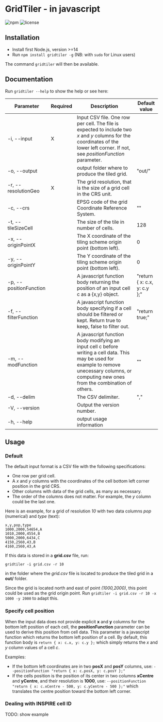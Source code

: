 # GridTiler - in javascript

![npm](https://img.shields.io/npm/v/gridtiler)
![license](https://img.shields.io/badge/license-EUPL-success)

## Installation

- Install first Node.js, version >=14
- Run `npm install gridtiler -g` (NB: with `sudo` for Linux users)

The command `gridtiler` will then be available.

## Documentation

Run `gridtiler --help` to show the help or see here:

| Parameter | Required | Description | Default value |
| ------------- | ------------- |-------------| ------|
| -i, --input <file> | X | Input CSV file. One row per cell. The file is expected to include two *x* and *y* columns for the coordinates of the lower left corner. If not, see *positionFunction* parameter. |  |
| -o, --output <folder> | | output folder where to produce the tiled grid. | "out/" |
| -r, --resolutionGeo <number> | X | The grid resolution, that is the size of a grid cell in the CRS unit. |  |
| -c, --crs <EPSG code> | | EPSG code of the grid Coordinate Reference System. | "" |
| -t, --tileSizeCell <number> | | The size of the tile in number of cells. | 128 |
| -x, --originPointX <number> | | The X coordinate of the tiling scheme origin point (bottom left). |0  |
| -y, --originPointY <number> | | The Y coordinate of the tiling scheme origin point (bottom left). |0  |
| -p, --positionFunction <string> | | A javascript function body returning the position of an input cell c as a {x,y} object. | "return { x: c.x, y: c.y };" |
| -f, --filterFunction <string> | | A javascript function body specifying if a cell should be filtered or kept. Return true to keep, false to filter out. | "return true;" |
| -m, --modFunction <string> | | A javascript function body modifying an input cell c before writing a cell data. This may be used for example to remove unecessary columns, or computing new ones from the combination of others. | "" |
| -d, --delim <number> | | The CSV delimiter. | "," |
| -V, --version | | Output the version number. |  |
| -h, --help | | output usage information |  |

## Usage

### Default

The default input format is a CSV file with the following specifications:
- One row per grid cell.
- A *x* and *y* columns with the coordinates of the cell bottom left corner position in the grid CRS.
- Other columns with data of the grid cells, as many as necessary.
- The order of the columns does not matter. For example, the *y* column could be the last one.

Here is an example, for a grid of resolution *10* with two data columns *pop* (numerical) and *type* (text):

```
x,y,pop,type
1000,2000,54654,A
1010,2000,4554,B
5000,2000,6434,C
4150,2560,43,B
4160,2560,43,A
```

If this data is stored in a **grid.csv** file, run:

`gridtiler -i grid.csv -r 10`

in the folder where the *grid.csv* file is located to produce the tiled grid in a **out/** folder.

Since the grid is located north and east of point *(1000,2000)*, this point could be used as the grid origin point. Run `gridtiler -i grid.csv -r 10 -x 1000 -y 2000` to adapt this.


### Specify cell position

When the input data does not provide explicit **x** and **y** columns for the bottom left position of each cell, the **positionFunction** parameter can be used to derive this position from cell data. This parameter is a javascript function which returns the bottom left position of a cell. By default, this function body is `return { x: c.x, y: c.y };` which simply returns the *x* and *y* column values of a cell *c*.

Examples:
- If the bottom left coordinates are in two **posX** and **posY** columns, use: `--positionFunction "return { x: c.posX, y: c.posY };"`
- If the cells position is the position of its center in two columns **xCentre** and **yCentre**, and their resolution is **1000**, use: `--positionFunction "return { x: c.xCentre - 500, y: c.yCentre - 500 };"` which translates the centre position toward the bottom left corner.

### Dealing with INSPIRE cell ID

TODO: show example

